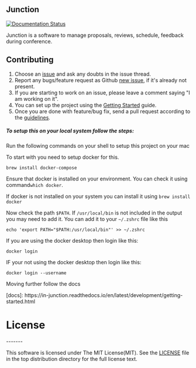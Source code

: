 Junction
---

[![Documentation Status](https://readthedocs.org/projects/in-junction/badge/?version=latest)](https://in-junction.readthedocs.io/en/latest/?badge=latest)

Junction is a software to manage proposals, reviews, schedule, feedback during conference.

Contributing
------------

1. Choose an [issue][issue-list] and ask any doubts in the issue thread.
2. Report any bugs/feature request as Github [new issue][new-issue], if it's already not present.
3. If you are starting to work on an issue, please leave a comment saying "I am working on it".
4. You can set up the project using the [Getting Started][getting-started] guide.
5. Once you are done with feature/bug fix, send a pull request according to the [guidelines][guidelines].

[issue-list]: https://github.com/pythonindia/junction/issues/
[new-issue]: https://github.com/pythonindia/junction/issues/new
[guidelines]: .github/CONTRIBUTING.rst
[getting-started]: https://in-junction.readthedocs.io/en/latest/development/getting-started.html


<h5>To setup this on your local system follow the steps: </h5>
<p>Run the following commands on your shell to setup this project on your mac</p>
<p>To start with you need to setup docker for this.</p>
<p><code>brew install docker-compose</code></p>
<p>Ensure that docker is installed on your environment. You can check it using command<code>which docker</code>. </p><p>If docker is not installed on your system you can install it using <code>brew install docker</code></p>
<p>Now check the path <code>$PATH</code>. If <code>/usr/local/bin</code> is not included in the output you may need to add it. You can add it to your <code>~/.zshrc</code> file like this</p>
<pre><code>echo 'export PATH="$PATH:/usr/local/bin"' >> ~/.zshrc</code></pre>
<p>If you are using the docker desktop then login like this: </p>
<code>docker login</code>
<p>IF your not using the docker desktop then login like this: </p>
<code>docker login --username <your-username></code>
<p>Moving further follow the docs </p>
[docs]: https://in-junction.readthedocs.io/en/latest/development/getting-started.html
<h1>License</h1>
-------

This software is licensed under The MIT License(MIT). See the [LICENSE][LICENSE] file in the top distribution directory for the full license text.

[LICENSE]: https://github.com/pythonindia/junction/blob/master/LICENSE
